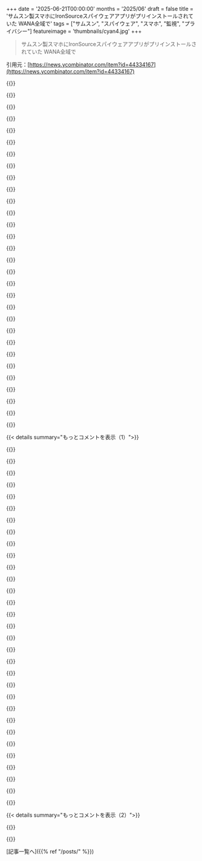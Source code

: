 +++
date = '2025-06-21T00:00:00'
months = '2025/06'
draft = false
title = 'サムスン製スマホにIronSourceスパイウェアアプリがプリインストールされていた WANA全域で'
tags = ["サムスン", "スパイウェア", "スマホ", "監視", "プライバシー"]
featureimage = 'thumbnails/cyan4.jpg'
+++

> サムスン製スマホにIronSourceスパイウェアアプリがプリインストールされていた WANA全域で

引用元：[https://news.ycombinator.com/item?id=44334167](https://news.ycombinator.com/item?id=44334167)




{{<matomeQuote body="大量監視（企業が広告のため、国家が諜報のため）と、イランの核科学者とか軍将校が自宅で標的にされた最近の事件には強い関連があると思うよ。どこの国の人でも、どっちの味方でも、企業が売る顧客データとかユーザーをスパイして“家に電話する”組み込みアプリみたいな“半公開”の情報源から、ある人物についてたくさんのことを推測するのがめちゃくちゃ簡単になったってことには同意できるはず。これのおかげで諜報機関は情報収集を市場にアウトソースできるわけだ。多分、伝統的な方法より安いしずっと便利。<br>‘プライバシーは人権だ’って言っても誰も聞かなかったけど、願わくば政治家がこれが国家安全保障の問題でもあるってすぐに気づいてくれるといいな。" userName="boramalper" createdAt="2025/06/21 03:56:51" color="#45d325">}}




{{<matomeQuote body="イランの携帯ネットワークシステムのほとんどは、元々韓国の会社が設置したんだって。一部は中国ブランドに変えたけど、どうやら脆弱性のある韓国ブランドもまだ残ってるみたいだよ。" userName="FilosofumRex" createdAt="2025/06/21 05:09:02" color="">}}




{{<matomeQuote body="韓国製から中国製に変えるのは、ワザと仕込まれた弱点から、ワザとじゃない弱点への乗り換えだね。俺30年以上コード書いてるけど、中国製の安全なソフトはマジで見たことないわ。" userName="Digital28" createdAt="2025/06/21 06:08:46" color="">}}




{{<matomeQuote body="真実はOverton windowのはるか外にあるね。そう、プライバシーはドローン時代の市民防衛さ。でも今の国は絶対認めないだろうね。国の構造と制度は、この脆弱性を作り出す大量の個人情報データベースを前提としてるんだ。そして、公共説明責任のための制度的な透明性もね。これで国は、データベースを標的に使う反乱に対して構造的に脆弱になる。今の国は、領土支配（これもドローン時代には時代遅れ、地上部隊はOperation Spiderwebみたいなものから安全を守れない）が要塞化された少数の秘密施設に縮小されるまで、十分にセキュアな納税者データベースの幻想にしがみつき続けるだろう。事態はめちゃくちゃ予測不能になって、マジで暴力的なものになると思うよ。" userName="kragen" createdAt="2025/06/21 11:22:55" color="#ff33a1">}}




{{<matomeQuote body="それって希望的観測だよ。Flying dronesだけが脅威じゃないし、主な脅威でもない。そして“Counter-UAS tech”なんてものはなくて、あるのはカウンター“昨日の”UAS techだけ。例えば、無線ジャミングは5ヶ月前にファイバーオプティック制御のFPV dronesが大量生産されるまでは“Counter-UAS tech”だった。今でもそれを売りにしてる業者を見つけられるけどね。30ミリグラムの高感度爆薬があれば娘さんの頭蓋骨を吹っ飛ばすのに十分だし、もっと言えば司令官の娘さんの頭蓋骨もね。追跡さえできれば、それを届ける方法は千通りもあるんだ：ページャーのバッテリーに入れて、這って、泳いで、浮いて、待ち伏せして、渡り鳥にヒッチハイクして、車の車台にヒッチハイクして、娘さんのAmazon Primeの配達物の中に、中間圏の水素気球から落として、その他色々。そして30mgが多すぎるなら、機械式の卵管注入器で2mgのricinでも同じくらい効果がある。これ全部、新しい発見がなくても今すぐ技術的に可能だよ。この段階では、単純なシステム開発の演習だ。そして、色んな国のスパイ機関には、これを分かってる悪い奴らがいるって確信できる。俺が教える必要なんてないんだ。" userName="kragen" createdAt="2025/06/21 13:24:05" color="#ff33a1">}}




{{<matomeQuote body="Flying dronesの話だけど、Slaughterbotsが現実になるのもそんなに遠くないね。[0] 自律型の探索・破壊爆弾の群れで地域全体を絨毯爆撃できるのに、なんでピンポイントで暗殺なんてわざわざやるの？だって、ここ二年間で嫌というほど分かったでしょ。人間はジェノサイドも平気だってこと。[0]: https://www.youtube.com/watch?v=O-2tpwW0kmU" userName="bostik" createdAt="2025/06/21 13:54:18" color="#45d325">}}




{{<matomeQuote body="大量監視（…）と、イランの核科学者とか軍将校が自宅で標的にされた件との強い関連性についてね。みんな、携帯電話を使って極秘に核施設を訪れる人を追跡して自宅を突き止める、みたいな超クールな秘密ハッキング作戦を想像しがち。もっとずっと論理的な説明は、MEAFの下っ端職員に誰かが接触して、子供を有名な外国の大学に全額奨学金で入学させるのと引き換えに、政府の組織図と給与リストが入ったUSBメモリを渡した、ってパターンじゃない？" userName="mike_d" createdAt="2025/06/21 05:29:49" color="">}}




{{<matomeQuote body="Iranianの将軍/科学者みたいに、もしあなたがターゲットとして十分価値があるなら、一回見つかればあとは衛星で動きを継続的に追跡できるよ。どのビルか分かるくらいの精度で十分。" userName="lm28469" createdAt="2025/06/21 12:20:08" color="">}}




{{<matomeQuote body="中国のビジネス文化みたいに「セキュリティ開発が下手だ」って言うのは、全然差別じゃない。問題は文化で人種じゃないんだ。西側で育った中国系の人はセキュリティ文化がある国で働いてるしね。「文化的だ」って言えるかもしれないけど、文化には優劣がある部分は確かにあるよ。特にこういうやり方で比べられる文化の部分はね。" userName="bbarnett" createdAt="2025/06/21 13:52:54" color="">}}




{{<matomeQuote body="MEAFの低い立場の職員がUSBスティックを渡して、子供の留学費用を賄賂としてもらう方がずっと論理的だろ。そんな大金と引き換えにUSBスティックを渡すスパイがいるならさ、GoogleやSamsung、Apple、AWS、Cloudflare、Microsoftの人たちも、WfH中のラップトップを5分席を外しただけで大金もらう可能性があると思わない？" userName="michaelt" createdAt="2025/06/21 14:08:05" color="">}}




{{<matomeQuote body="ロシアではこれが大規模に起きてるよ。役人が賄賂で機密データベースとか何でも売ってるんだ。それがKremlinの暗殺者特定に使われたり、Ukrainianの特務機関がRussian軍高官を狙うのに使ったりしたんだ。Russiaは取り締まろうとしたけど、データベースの値段が上がっただけだったね。" userName="fpoling" createdAt="2025/06/21 18:34:55" color="">}}




{{<matomeQuote body="＞＞あんたのマジメな差別的な見方には付き合えないね<br>＞中国には色々な民族がいるし…文化が問題で人種じゃないんだ<br>これってただの言葉尻を捉えてるように見えるな。普通は出身国とか「文化」（それが何であれ）に基づく差別を人種差別って言うだろ、技術的な定義に合わなくてもね。例えばTrumpの旅行禁止令も多くの人が「人種差別的」って呼んだよ。" userName="gruez" createdAt="2025/06/21 14:44:36" color="">}}




{{<matomeQuote body="すごく能力のある国でも、Chinese製の機器やソフトを使ったネットワークには入れない、って決めつけるのは間違いだよ。" userName="throw123xz" createdAt="2025/06/21 09:31:08" color="">}}




{{<matomeQuote body="すごい国でも、US製の機器やソフトを使ったネットワークには入れない、って決めつけるのも間違いだよ…特にCisco機器は「忘れられた」ハードコードされたログインがいっぱいあるしね。IranはAmerican製やKorean製よりChinese製の方がマシなんじゃない？" userName="Dah00n" createdAt="2025/06/21 10:41:51" color="">}}




{{<matomeQuote body="Supermicro IPMIを思い出すね。もしそれが侵害されてたら、とっくに分かってるはずだよ。" userName="ReptileMan" createdAt="2025/06/21 11:20:52" color="">}}




{{<matomeQuote body="IsraelがCPUにバックドアを持ってるんじゃないかって疑ってるんだ。Pegasusがどうしてあんなにすごいかと言うとね。<br>中国は人口15億人もいて資源も豊富なのに、iOSとかハックする方法見つけられなかった。でもIsraelは人口700万人なのに、iOSを何度もハックするどころか、同盟国までスパイしてるんだ。<br>Pegasusの複雑さを分析したスレッドも見たし、それが再現されたか知らないけど、もし再現されてるなら俺の考えは論理的に間違いだってことかな（まあ、俺の中のtinfoil hatterはまだ正しいと思ってるけどね）。<br>理由はこれだよ。IsraelにはたくさんのシリコンファブやR&Dセンターがあるんだけど、USAがIsraelにファブやR&Dセンターを持つなんて全く意味が分からない。だってあの国は（ allegedだけど）いつ爆撃されるか分からないリスクがあるんだから（そうだよね）。<br>Intelは80年代からIsraelにファブを持ってるんだ。なんでJapanとかFranceとかUKにはないの？（FranceとUKはUSAの親しい同盟国だし、地震や爆撃のリスクもないのに）。なんでCanadaですらないの？<br>そして、Intelが全てのCPUにIntel Management Engineを入れ始めた時期と、Israelに最大のファブを建てた時期を比べたんだ。そしたら、AMDがPSP（Intel MEに似た技術）を使い始めた時期にrabbit holeにハマって、Israelの大規模なpentesting startupを買収した時期と一致してるんだよ。それからそこにR&Dセンターを建て始めてて、AppleやQualcommも似たような話がある。<br>もちろん、これは全部tinfoilだけど、日付が一致するだけで確証には足りないのは明らかだね。<br>でも考えは人それぞれだし、俺は自分のtechは全部バックドアされてると思って扱うことにしてる。だって、確実じゃないにしても、俺がプライバシーをどれだけ大事にするかを考えたら、証拠は十分だからね。" userName="chaosbolt" createdAt="2025/06/21 08:02:09" color="#ff33a1">}}




{{<matomeQuote body="Israelだって、他のどの国と同じように、昔ながらのHuman Intelligenceを含む様々な方法を使ってるに決まってるだろ。だからどっちかって話じゃないんだよ。<br>それに、＞ someone approached a low level employee at the MEAF who turned over a USB stick with the governments org charts and payroll records in exchange for their kids getting a full ride to a prestigious foreign university<br>っていうのは、いろんなレベルで単純化しすぎてる。<br>1. Low-level employeeは普通Sensitive informationにアクセスできないよ。<br>2. Human Intelligenceでは、接触してる相手（例えばIsraelが接触してるIranian Officer）が、情報をIsraelに漏らしてるDouble Agentのふりをして、実はIsraelを misledするためのTriple Agent（実はIranのために働いてる）であるリスクは常にある。<br>3. 自分の子供をForeign universityに送れても、兄弟、両親、妻の家族などは送れないだろ？愛する人の何人かは、自分の行動の結果として苦しむことになるのはほぼ確実だよ。High Treasonは冗談じゃないんだ。" userName="boramalper" createdAt="2025/06/21 09:31:58" color="">}}




{{<matomeQuote body="IranがChinese Equipmentを使うのがBetter Offかどうかは、誰にも分からないよ。だって、この争いの全てのSideにあるIntentionなBackdoorのほとんどは、他のSideには発見されないままだからね。" userName="kragen" createdAt="2025/06/21 11:11:15" color="">}}




{{<matomeQuote body="Weather Appはここで最もWorstなOffenderの一つだよ。位置情報へのアクセスを許可すると、ほとんど全部が位置情報をData Brokerと共有するんだ。<br>今日天気を確認して、明日Bombされるかもしれないよ。" userName="aussieguy1234" createdAt="2025/06/21 04:47:57" color="">}}




{{<matomeQuote body="リンクが切れてたから、アーカイブ貼っておくね！<br>https://web.archive.org/web/20250506145643/https://smex.org/...<br>記事にはAppCloudについて詳しく書いてないけど、あれはサムスンが安めのスマホで稼ぐための仕組みなんだ。<br>通知に広告入れたり、こっそりアプリ入れたりするんだって。<br>もし自分のスマホに入ってたら、もう我慢できなくてiPhoneに乗り換えちゃうかも。" userName="AlotOfReading" createdAt="2025/06/21 03:43:41" color="#785bff">}}




{{<matomeQuote body="記事にあるサムスンのAシリーズとかMシリーズは、一番安いモデルだよね。<br>あれ買う人は多分高いスマホ買えないんじゃないかな。<br>それに、あの価格帯で他のメーカーもサムスンよりプライバシー面でマシなとこ知らないし、みんな同じだと思うよ。" userName="boramalper" createdAt="2025/06/21 04:00:57" color="">}}




{{<matomeQuote body="Pixel以外のAndroidスマホには全部ブロートウェアが入ってるよ。<br>Xiaomiとかはもっとひどい。<br>もしブロートウェア（スパイウェア）がいやなら、PixelかiPhoneを選ぶしかないね。" userName="aucisson_masque" createdAt="2025/06/21 05:55:25" color="#785bff">}}




{{<matomeQuote body="Android自体を諦める必要はないよ！<br>Fairphoneってのがあるから見てみて。<br>https://fairphone.com<br>ここのstock Androidはいい感じだし、もっとプライバシー気にするならe/OS/を入れるのも簡単だよ。<br>サムスンなんて買う価値あるのかマジで信じられないね。" userName="hkt" createdAt="2025/06/21 13:09:16" color="#45d325">}}




{{<matomeQuote body="断言できるけど、フラッグシップモデルとかキャリア版でも同じことやってるよ。<br>知らないアプリから通知来たこと何回もあるもん。<br>サムスンがこっそりこんなことしたり、Galaxy AIを強制したり（ブラウザとかでテキスト選択してみて）、サムスンペイの使い勝手悪かったり…<br>最近は自分が選んだ機種、毎日これで良かったのかなって疑問に思ってるよ。" userName="rs186" createdAt="2025/06/21 12:32:34" color="#ff33a1">}}




{{<matomeQuote body="探せば、プリペイドMVNOでAシリーズとかiPhone 13の新しいのが0ドルで手に入るよ。<br>リファービッシュ品のiPhone 13はAmazonで300ドルで、一番安いMシリーズ（250ドル）と近い値段。<br>予算キャリア以外では新しい13は売ってないみたいだけど。<br>（これは12 miniから送ってるんだけど、これは後に出たやつより全部いいよ。程度良いリファービッシュ品が200ドルくらいだった。）" userName="hedora" createdAt="2025/06/21 04:17:06" color="">}}




{{<matomeQuote body="これでサムスンがなんでそんな魅力的な価格で提供できるか、分かるでしょ。<br>本当のコストは隠されてるんだよ。" userName="imp0cat" createdAt="2025/06/21 06:03:26" color="">}}




{{<matomeQuote body="＞サムスンがGalaxy AIを押し付けてくるって言うけど、試してもGalaxy AIなんて出なかったよ。" userName="chrisjj" createdAt="2025/06/21 20:26:07" color="">}}




{{<matomeQuote body="え？アンインストールしたり、OSを素のAndroidとかに変えたりできるじゃん。FairphoneとかMurenaとかもあるし。<br>仕事でAppleスマホ使ったことあるけど、あれも余計なアプリいっぱい入ってるし、位置情報とか行動を許可させようとしてくるよ。設定はできるけど、結局Appleが許可することしかできないんだ。<br>普段使いでサードパーティのアプリを入れることを考えたら、Appleストアの商用ソフトより、f-droidとかオープンソースストアで手に入るものの方が断然マシだよ。<br>プライバシー重視でAppleを勧めるのは、実際は気にせず、ただ良いブランドの気分になりたい人だけだね。" userName="Aachen" createdAt="2025/06/22 12:18:34" color="#ff5c5c">}}




{{<matomeQuote body="ヨーロッパ以外の人はどうするの？<br>アメリカのキャリアだと、特定の機種以外はWi-Fi Calling使えないしね。" userName="rs186" createdAt="2025/06/21 14:25:07" color="">}}




{{<matomeQuote body="Motorolaは値段の割に良いスマホが多いし、いらないアプリも少ないよ。" userName="j-bos" createdAt="2025/06/21 11:23:52" color="">}}




{{< details summary="もっとコメントを表示（1）">}}

{{<matomeQuote body="Fairphoneはアップデートとかパッチの対応がめちゃくちゃ悪いんだよね。遅いし全部来るわけじゃない。<br>確かに、ソニーよりはマシだけど（元ソニーユーザーとして良く知ってる）、良いってほどじゃないな。" userName="subscribed" createdAt="2025/06/21 18:26:23" color="">}}




{{<matomeQuote body="例えば、AndroidのWhatsAppは連絡先権限を強制してくる。許可しないと誰かにメッセージ送ったり電話したりできない。<br>iPhoneだと、許可しなくてもアプリ使えるんだ。AppleはMetaが同じ馬鹿げたことをしたらアプリをストアから削除するだろうからね。<br>素のAndroidをインストールできるって言うけど、試したことある？酷いもんだよ。LineageOSとかはセキュリティ問題があるし、バッテリー持ちは悪いし、機能は足りないし、バグだらけだ。<br>プリインストールの余計なアプリをアンインストールできるって？どれが必要でどれが不要か分からないことが多いんだよ。Meta（Facebook）のアプリはSamsungに3つもプリインストールされてて、1つはユーザーアプリ、2つはシステムアプリだ。他もシステム化されてて名前がすごく分かりづらいとか、Samsungのデバイス管理機能にあるアンチウイルスみたいに、実際のシステムアプリに組み込まれてて大量のデータを中国のサーバーに送ってたのもある。<br>Fairphoneは高いし作りも良くない。Murena？e/os/が動いてるけど、LineageOSと全く同じ問題を抱えてる。<br>いや、マジでPixel（GrapheneOSの話じゃないよ、あれはPlay Serviceの整合性が強制されるようになってどんどん問題が増えてる）かiPhoneしかないんだよ。どっちか毒を選ぶしかない。" userName="aucisson_masque" createdAt="2025/06/22 22:04:57" color="#785bff">}}




{{<matomeQuote body="「余計なアプリ（bloatware）」をどう定義するか、ってのがコツだよね。見えるもの、見えないけど追加されてるもの、そして追加されてるだろうけど証明できないもの？Appleもどんなスマホにもキャリア固有のクソアプリをいっぱい追加してるけど、すぐには見つからないんだ。<br>Androidメーカーも、キャリアとの契約とか国別の規制承認のせいでそうしてるはずだ。多分、AndroidでもAppleでもない、海外製でもないBYOD（個人所有デバイスの業務利用）スマホでもなきゃ、これから逃れる手段はほとんどないだろうね。そういう分かりやすくて実行可能な代替策がどこかにきっとあるはずで、それを見落としてるだけだと良いんだけどな。" userName="burnt-resistor" createdAt="2025/06/21 06:02:28" color="">}}




{{<matomeQuote body="こういう状況なら中古のPixel買って安全なROM焼く方がいいよ。iPhone買っても、後でAppleが同じ機能強制するOTAアップデート出したら意味ないしね。Pixelも全ての脆弱性から守れないけど、こういう攻撃を防ぐにはiPhoneよりずっとマシ。まあ、Appleがサムスンほどひどいことするとは思わないけどさ。でも、あのTim Appleがご飯に誘った政治家の名前も思い出せないような奴と仲良くしてるなら、賢い客はiPhone欲しがらないかもね。" userName="bigyabai" createdAt="2025/06/21 04:26:10" color="#38d3d3">}}




{{<matomeQuote body="俺は自分のGalaxyに入ってるSamsungアプリが好きだな。" userName="bobsmooth" createdAt="2025/06/22 05:48:28" color="">}}




{{<matomeQuote body="Sシリーズの特定のキャリア版スマホにもAppCloudってアプリがプリインストールされてるのを確認したよ。実体験ね。" userName="rs186" createdAt="2025/06/21 14:21:35" color="">}}




{{<matomeQuote body="「アンインストール不可」ってのは正確じゃないよ。システム領域にあるから完全に消せないけど、adbコマンドで無効化できる可能性が高いよ。設定で無効化がグレーアウトしてるアプリでも効くんだ。S9のGalaxy Storeをこれで無効にした例もあるよ。" userName="grishka" createdAt="2025/06/21 03:52:34" color="#45d325">}}




{{<matomeQuote body="＞「アンインストール不可」<br>＞完全に消せない<br>俺の英語がおかしいのかな、それってアンインストール不可ってことじゃない？" userName="hysan" createdAt="2025/06/21 04:02:50" color="">}}




{{<matomeQuote body="adbってどうやって使うの？Motorolaのstock Androidなんだけど。root化いるの？他に何が必要？やり方も教えてほしいな。" userName="johnisgood" createdAt="2025/06/21 14:48:01" color="">}}




{{<matomeQuote body="1. PCにAndroid SDKかAndroid Studioを入れる。<br>2. USB-CケーブルでスマホをPCにつなぐ。<br>3. スマホに出る許可のプロンプトに答える。<br>4. adbコマンドを実行する。" userName="contingencies" createdAt="2025/06/21 15:05:14" color="#38d3d3">}}




{{<matomeQuote body="ありがとう！俺の問題は2つ目のステップだったんだ。Linuxがデバイスを認識してくれないみたいで。もしまたLinuxで動かなかったらWindowsでやってみるよ。" userName="johnisgood" createdAt="2025/06/21 15:18:20" color="">}}




{{<matomeQuote body="言葉尻を取るならそうだけど、重要じゃないんだ。システム領域は読み取り専用で、書き込み可能にするにはroot化が必要で、変更するとアップデートも壊れる。ファイルは残るけど、コードは動かないし、ランチャーや設定からも消えるから、個人的にはこれも削除だと思うよ。<br>あと、英語は母国語じゃないけど、言いたいことは伝わったかな。" userName="grishka" createdAt="2025/06/21 05:43:07" color="#ff5c5c">}}




{{<matomeQuote body="言葉尻を取ってるわけじゃないよ。アプリを無効化してもストレージ容量は戻らないんだ。容量を増やすのにお金を払ってるなら、ブロートウェアにイライラするのは完全に普通だと思うな。" userName="hmcq6" createdAt="2025/06/21 05:51:01" color="">}}




{{<matomeQuote body="同じ機種なら、ストレージ容量のオプションが違っても、システム領域のサイズはだいたい同じだよ。" userName="grishka" createdAt="2025/06/21 06:07:22" color="">}}




{{<matomeQuote body="でもさ、システムパーティションをもっと小さくできたら、他のパーティションをもっと大きくできたんじゃないの？" userName="bracketfocus" createdAt="2025/06/21 06:34:25" color="">}}




{{<matomeQuote body="adbコマンドを実行する前に、’sudo adb start-server’って試したことある？" userName="homebrewer" createdAt="2025/06/22 00:02:10" color="">}}




{{<matomeQuote body="システムパーティションはPCのディスクみたいに固定サイズで作られてて、サイズ変更ってまだ大変だから基本的に変わらないんだ。将来のアップデートのために空き容量も確保してること多いよ。僕の128GBのPixel 9 Proだと、/dataが109GBで、残りは/systemとか他の領域みたい（`df -h`で明確に出ないのは謎だけど）。" userName="grishka" createdAt="2025/06/21 06:48:30" color="#ff33a1">}}




{{<matomeQuote body="言葉って、技術的な意味だけじゃないじゃん。スマホから簡単で分かりやすい手順で消せないなら、ほとんどの人にとっては「削除不可能」みたいなもんだよ。「adb shellとか」って言うけど、まずPCが必要で、PCすら持ってない人も多い。それにadbのインストールや設定、ケーブル、デバッグモード有効化とか、素人が家でやるのはサービスに頼むレベル。車の「チップチューニング」みたいなもんだね。" userName="npteljes" createdAt="2025/06/21 10:18:55" color="#785bff">}}




{{<matomeQuote body="うん、そうなんだけど、もし最初からシステムパーティションにブロートウェアが少なかったら、パーティション自体をもっと小さくできたかもってこと。そしたらユーザーが使えるストレージ容量が増えるじゃん。" userName="bracketfocus" createdAt="2025/06/21 14:55:04" color="">}}




{{<matomeQuote body="それは読み取り専用のファイルシステムに入ってるからだよ。読み取り専用データは変更できないけど、無視することはできる。" userName="charcircuit" createdAt="2025/06/21 04:33:10" color="">}}




{{<matomeQuote body="それは読み取り専用としてマウントされてるからそう見えるだけだよ。家が緑色だからピンクにできないって言ってるようなもんだね。" userName="ashirviskas" createdAt="2025/06/21 17:47:43" color="">}}




{{<matomeQuote body="OK、adbを使えばインストールされてるパッケージの一覧は’$ pm list packages’で見れるのは分かったよ。で、どれを無効にしても大丈夫かってどうやったら分かるの？予期せぬ副作用がないかって意味で。それに、パッケージ名だけ見ても、それが何のためのアプリなのか正確には分からないのもあるし。" userName="dotancohen" createdAt="2025/06/22 17:58:37" color="#45d325">}}




{{<matomeQuote body="俺もサムスン製スマホで同じことしたよ。ここに簡単なチュートリアル書いたから見て→(https://harigovind.org/notes/removing-samsung-android-bloatw...).<br>でもシステムアップデートでこれらのアプリはすぐ戻ってくるし、アップデートが頻繁になってきてさ。それでしばらくしてそのスマホ手放したんだ。今はMoto使ってるけど、そっちはプリインストールアプリが比較的少ないよ。" userName="scalableUnicon" createdAt="2025/06/21 05:11:23" color="">}}




{{<matomeQuote body="Knoppixには古いAndroid adbとドライバーが入ってるんだ。まだSamsung Aシリーズや中華製Androidも認識するし、ちゃんと機能するよ。他のディストリビューションでもきっと同じサポートを提供してると思う。" userName="catlikesshrimp" createdAt="2025/06/21 19:03:38" color="">}}




{{<matomeQuote body="これは全てのスマホで機能するわけじゃないよ。Motorolaみたいに’nodisable’機能を使って、これとか他のAPKが無効化されないようにしてるOEMもあるんだ。<br>俺の2025年モデルのMotorola RAZR 5Gには、特定のファイルにキャリアアプリ（Dish Wireless, Tracfone/Verizon Value, T-Mobile）やAmazon App Manager、それにPayJoyやClaroといった金融業者向けアプリがリストされてて、これらは無効化できないんだ。" userName="kotaKat" createdAt="2025/06/21 12:56:54" color="">}}




{{<matomeQuote body="adbを直接実行すると、自分のユーザー権限で動くことになるから、必要なUSBデバイスにアクセスできない可能性が高いよ。<br>特権ユーザーで手動でサーバーを起動するのが、その制限を回避する一番簡単な方法だよ。udevルールをいじる必要がないしね。udevルールをいじるのが推奨されてる解決策だけど、それはもっと手間がかかるんだ。" userName="homebrewer" createdAt="2025/06/22 02:00:52" color="">}}




{{<matomeQuote body="udevルールを確認してみてね→https://wiki.archlinux.org/title/Android_Debug_Bridge#Add_ud..." userName="heavyset_go" createdAt="2025/06/22 01:23:11" color="">}}




{{<matomeQuote body="記事は、そのアプリを削除するにはrootアクセスが必要で、それはadbコマンドを実行するよりずっと難しくて技術的なステップが必要だって主張してるね。もしadbでそのアプリをアンインストールできて、すぐに再インストールされないなら、その記事には重大な事実誤認があることになるよ。" userName="Zak" createdAt="2025/06/21 11:02:55" color="">}}




{{<matomeQuote body="それは全てのパッケージに効くわけじゃないよ。この方法で無効化することが許可されてない、つまりこの方法では無効化できないパッケージもあるんだ。<br>・技術的にはこの方法で無効化できても、関係ない問題（スマホがリソース食ったり、熱くなったり、ブートループしたり）を引き起こすものもある。<br>・あまり関係ないけど、パッケージは無効化されてるだけで、削除されてない。システムはまた有効にしたり、再インストールしたり、アップグレードしたりできるよ。" userName="catlikesshrimp" createdAt="2025/06/21 19:09:36" color="#ff5733">}}




{{<matomeQuote body="これは厳密にはPC必須じゃないんだ。ワイヤレスデバッグ機能を使ってスマホ自体に接続する裏技があるよ。Termuxみたいなターミナルアプリでもできるけど、ShizukuはGUIでこのプロセスを簡単にしてくれて、他のアプリが使えるAPIも公開してるんだ。Shizukuを使ってadb経由でアプリをアンインストールできるGUIアプリ→https://github.com/samolego/Canta もあるよ。<br>簡単じゃないことには同意するけど、こういう削除できないアプリに十分苛立ってる人で、指示に従える人なら、PCや特別な知識、コマンドラインをいじる必要なくできるはずだよ。" userName="grishka" createdAt="2025/06/21 10:36:07" color="#785bff">}}

{{</details>}}




{{< details summary="もっとコメントを表示（2）">}}

{{<matomeQuote body="そうね、でもほとんどの人（たぶん99％以上の人）は、上で説明されてる方法を知らないだろうし、ガイドを見つけたとしても、おそらくWindowsやMacOSのマシンでadbを使うのに苦労するかもしれないね。" userName="AzzyHN" createdAt="2025/06/21 04:00:11" color="">}}

{{</details>}}



[記事一覧へ]({{% ref "/posts/" %}})
